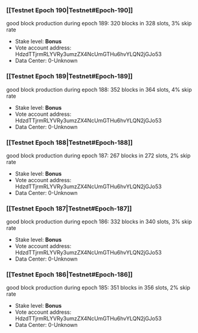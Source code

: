 ### [[Testnet Epoch 190|Testnet#Epoch-190]]
good block production during epoch 189: 320 blocks in 328 slots, 3% skip rate
* Stake level: **Bonus** 
* Vote account address: HdzdTTjrmRLYVRy3umzZX4NcUmGTHu6hvYLQN2jGJo53
* Data Center: 0-Unknown
### [[Testnet Epoch 189|Testnet#Epoch-189]]
good block production during epoch 188: 352 blocks in 364 slots, 4% skip rate
* Stake level: **Bonus** 
* Vote account address: HdzdTTjrmRLYVRy3umzZX4NcUmGTHu6hvYLQN2jGJo53
* Data Center: 0-Unknown
### [[Testnet Epoch 188|Testnet#Epoch-188]]
good block production during epoch 187: 267 blocks in 272 slots, 2% skip rate
* Stake level: **Bonus** 
* Vote account address: HdzdTTjrmRLYVRy3umzZX4NcUmGTHu6hvYLQN2jGJo53
* Data Center: 0-Unknown
### [[Testnet Epoch 187|Testnet#Epoch-187]]
good block production during epoch 186: 332 blocks in 340 slots, 3% skip rate
* Stake level: **Bonus** 
* Vote account address: HdzdTTjrmRLYVRy3umzZX4NcUmGTHu6hvYLQN2jGJo53
* Data Center: 0-Unknown
### [[Testnet Epoch 186|Testnet#Epoch-186]]
good block production during epoch 185: 351 blocks in 356 slots, 2% skip rate
* Stake level: **Bonus** 
* Vote account address: HdzdTTjrmRLYVRy3umzZX4NcUmGTHu6hvYLQN2jGJo53
* Data Center: 0-Unknown